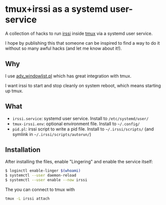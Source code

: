 # tmux+irssi as a systemd user-service

A collection of hacks to run [irssi](https://irssi.org/) inside [tmux](https://tmux.github.io/) via a systemd user service.

I hope by publishing this that someone can be inspired to find a way to do it without so many awful hacks (and let me know about it!).

## Why

I use [adv_windowlist.pl](https://github.com/irssi/scripts.irssi.org/blob/master/scripts/adv_windowlist.pl) which has great integration with tmux.

I want irssi to start and stop cleanly on system reboot, which means starting up tmux.

## What

* `irssi.service`: systemd user service. Install to `/etc/systemd/user/`
* `tmux-irssi.env`: optional environment file. Install to `~/.config/`
* `pid.pl`: irssi script to write a pid file. Install to `~/.irssi/scripts/` (and symlink in `~/.irssi/scripts/autorun/`)

## Installation

After installing the files, enable "Lingering" and enable the service itself:

```sh
$ loginctl enable-linger $(whoami)
$ systemctl --user daemon-reload
$ systemctl --user enable --now irssi
```


The you can connect to tmux with

```sh
tmux -L irssi attach
```
